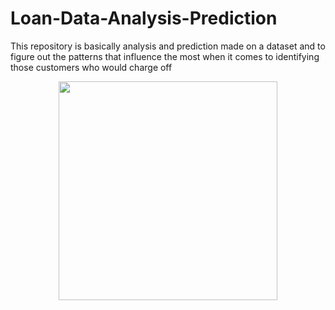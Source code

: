 # Loan-Data-Analysis-Prediction

This repository is basically analysis and prediction made on a dataset and to figure out the patterns that influence the most when it comes to identifying those customers who would charge off<br/>
<p align="center">
  <img src="https://blog.ziploan.in/wp-content/uploads/2018/10/eligibility.jpg" width="350" >
</p>
